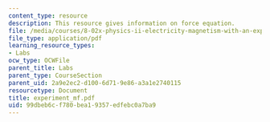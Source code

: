 ```yaml
---
content_type: resource
description: This resource gives information on force equation.
file: /media/courses/8-02x-physics-ii-electricity-magnetism-with-an-experimental-focus-spring-2005/99dbeb6cf780bea19357edfebc0a7ba9_experiment_mf.pdf
file_type: application/pdf
learning_resource_types:
- Labs
ocw_type: OCWFile
parent_title: Labs
parent_type: CourseSection
parent_uid: 2a9e2ec2-d100-6d71-9e86-a3a1e2740115
resourcetype: Document
title: experiment_mf.pdf
uid: 99dbeb6c-f780-bea1-9357-edfebc0a7ba9
---
```

